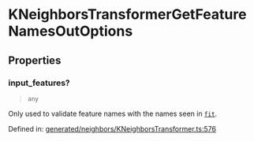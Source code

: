 # KNeighborsTransformerGetFeatureNamesOutOptions

## Properties

### input\_features?

> `any`

Only used to validate feature names with the names seen in [`fit`](#sklearn.neighbors.KNeighborsTransformer.fit "sklearn.neighbors.KNeighborsTransformer.fit").

Defined in:  [generated/neighbors/KNeighborsTransformer.ts:576](https://github.com/transitive-bullshit/scikit-learn-ts/blob/122b3c0/packages/sklearn/src/generated/neighbors/KNeighborsTransformer.ts#L576)
